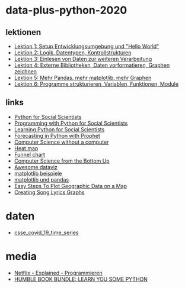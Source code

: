 # data-plus-python-2020

## lektionen

- [Lektion 1: Setup Entwicklungsumgebung und "Hello World"](lektion1/)
- [Lektion 2: Logik, Datentypen, Kontrollstrukturen](lektion2/)
- [Lektion 3: Einlesen von Daten zur weiteren Verarbeitung](lektion3/)
- [Lektion 4: Externe Bibliotheken, Daten vorformatieren, Graphen zeichnen](lektion4/)
- [Lektion 5: Mehr Pandas, mehr matplotlib, mehr Graphen](lektion5/)
- [Lektion 6: Programme strukturieren, Variablen, Funktionen, Module](lektion6/)

## links

- [Python for Social Scientists](https://realpython.com/python-for-social-scientists/)
- [Programming with Python for Social Scientists](https://uk.sagepub.com/en-gb/eur/programming-with-python-for-social-scientists/book259581#contents)
- [Learning Python for Social Scientists
](https://nealcaren.github.io/python-tutorials/)
- [Forecasting in Python with Prophet
](https://mode.com/example-gallery/forecasting_prophet_python_cookbook/)
- [Computer Science
without a computer](https://www.csunplugged.org/en/)
- [Heat map
](https://mode.com/example-gallery/heat-map/)
- [Funnel chart
](https://mode.com/example-gallery/funnel-chart/)
- [Computer Science from the Bottom Up
](http://www.bottomupcs.com/)
- [Awesome dataviz
](https://github.com/fasouto/awesome-dataviz#python-tools)
- [matplotlib beispiele](https://matplotlib.org/3.2.1/tutorials/introductory/sample_plots.html)
- [matplotlib und pandas](https://queirozf.com/entries/pandas-dataframe-plot-examples-with-matplotlib-pyplot)
- [Easy Steps To Plot Geographic Data on a Map](https://towardsdatascience.com/easy-steps-to-plot-geographic-data-on-a-map-python-11217859a2db)
- [Creating Song Lyrics Graphs](https://onehundredairports.com/2020/06/13/creating-song-lyrics-graphs/)

# daten

- [csse_covid_19_time_series](https://raw.githubusercontent.com/CSSEGISandData/COVID-19/master/csse_covid_19_data/csse_covid_19_time_series/time_series_covid19_recovered_global.csv)

# media

- [Netflix - Explained - Programmieren](https://www.netflix.com/watch/81097620)
- [HUMBLE BOOK BUNDLE: LEARN YOU SOME PYTHON](https://www.humblebundle.com/books/learn-you-some-python-no-starch-press-books)

